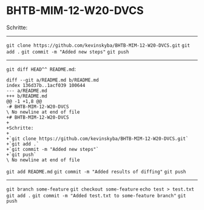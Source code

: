 # BHTB-MIM-12-W20-DVCS

Schritte:


---


`git clone https://github.com/kevinskyba/BHTB-MIM-12-W20-DVCS.git`
`git add .`
`git commit -m "Added new steps"`
`git push`


---


`git diff HEAD^^ README.md`:
```
diff --git a/README.md b/README.md
index 136d37b..1acf039 100644
--- a/README.md
+++ b/README.md
@@ -1 +1,8 @@
-# BHTB-MIM-12-W20-DVCS
\ No newline at end of file
+# BHTB-MIM-12-W20-DVCS
+
+Schritte:
+
+`git clone https://github.com/kevinskyba/BHTB-MIM-12-W20-DVCS.git`
+`git add .`
+`git commit -m "Added new steps"`
+`git push`
\ No newline at end of file
```
`git add README.md`
`git commit -m "Added results of diffing"`
`git push`


---


`git branch some-feature`
`git checkout some-feature`
`echo test > test.txt`
`git add .`
`git commit -m "Added test.txt to some-feature branch"`
`git push`